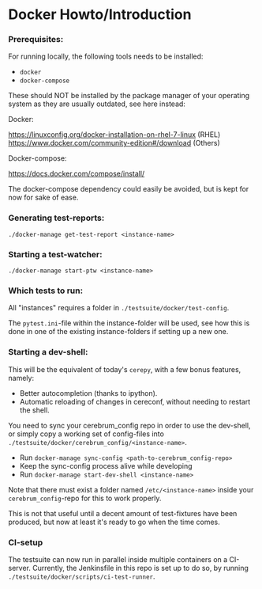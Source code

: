 Docker Howto/Introduction
=========================

### Prerequisites:

For running locally, the following tools needs to be installed:

- `docker`
- `docker-compose`

These should NOT be installed by the package manager of your
operating system as they are usually outdated, see here instead:

Docker:

https://linuxconfig.org/docker-installation-on-rhel-7-linux (RHEL)
https://www.docker.com/community-edition#/download (Others)

Docker-compose:

https://docs.docker.com/compose/install/

The docker-compose dependency could easily be avoided, but is kept for now
for sake of ease.

### Generating test-reports:

`./docker-manage get-test-report <instance-name>`

### Starting a test-watcher:

`./docker-manage start-ptw <instance-name>`

### Which tests to run:

All "instances" requires a folder in `./testsuite/docker/test-config`.

The `pytest.ini`-file within the instance-folder will be used, see how
this is done in one of the existing instance-folders if setting up a new one.

### Starting a dev-shell:

This will be the equivalent of today's `cerepy`, with a few bonus features, namely:

- Better autocompletion (thanks to ipython).
- Automatic reloading of changes in cereconf, without needing to restart the shell.

You need to sync your cerebrum_config repo in order to use the dev-shell, or simply
copy a working set of config-files into
`./testsuite/docker/cerebrum_config/<instance-name>`.

- Run `docker-manage sync-config <path-to-cerebrum_config-repo>`
- Keep the sync-config process alive while developing
- Run `docker-manage start-dev-shell <instance-name>`

Note that there must exist a folder named `/etc/<instance-name>` inside
your `cerebrum_config`-repo for this to work properly.

This is not that useful until a decent amount of test-fixtures have been
produced, but now at least it's ready to go when the time comes.

### CI-setup

The testsuite can now run in parallel inside multiple containers on a
CI-server. Currently, the Jenkinsfile in this repo is set up to do so,
by running `./testsuite/docker/scripts/ci-test-runner`.
